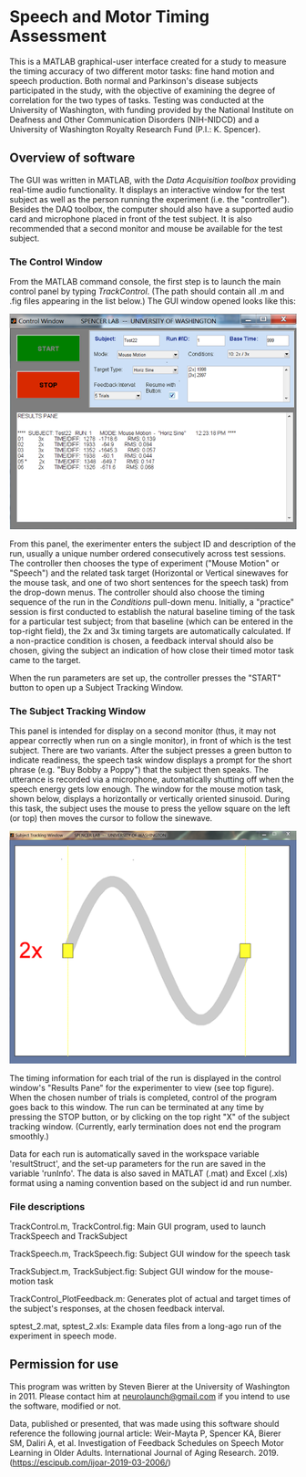 # Speech and Motor Timing Assessment

This is a MATLAB graphical-user interface created for a study to measure the timing accuracy of two different motor tasks: fine hand motion and speech production. Both normal and Parkinson's disease subjects participated in the study, with the objective of examining the degree of correlation for the two types of tasks. Testing was conducted at the University of Washington, with funding provided by the National Institute on Deafness and Other Communication Disorders (NIH-NIDCD) and a University of
Washington Royalty Research Fund (P.I.: K. Spencer).

## Overview of software

The GUI was written in MATLAB, with the _Data Acquisition toolbox_ providing real-time audio functionality.  It displays an interactive window for the test subject as well as the person running the experiment (i.e. the "controller"). Besides the DAQ toolbox, the computer should also have a supported audio card and microphone placed in front of the test subject. It is also recommended that a second monitor and mouse be available for the test subject.

### The Control Window

From the MATLAB command console, the first step is to launch the main control panel by typing _TrackControl_. (The path should contain all .m and .fig files appearing in the list below.) The GUI window opened looks like this:

![TrackControl.fig](./screenshots/ctrl_window.png)

From this panel, the exerimenter enters the subject ID and description of the run, usually a unique number ordered consecutively across test sessions. The controller then chooses the type of experiment ("Mouse Motion" or "Speech") and the related task target (Horizontal or Vertical sinewaves for the mouse task, and one of two short sentences for the speech task) from the drop-down menus. The controller should also choose the timing sequence of the run in the _Conditions_ pull-down menu. Initially, a "practice" session is first conducted to establish the natural baseline timing of the task for a particular test subject; from that baseline (which can be entered in the top-right field), the 2x and 3x timing targets are automatically calculated. If a non-practice condition is chosen, a feedback interval should also be chosen, giving the subject an indication of how close their timed motor task came to the target.

When the run parameters are set up, the controller presses the "START" button to open up a Subject Tracking Window.

### The Subject Tracking Window

This panel is intended for display on a second monitor (thus, it may not appear correctly when run on a single monitor), in front of which is the test subject. There are two variants. After the subject presses a green button to indicate readiness, the speech task window displays a prompt for the short phrase (e.g. "Buy Bobby a Poppy") that the subject then speaks. The utterance is recorded via a microphone, automatically shutting off when the speech energy gets low enough.  The window for the mouse motion task, shown below, displays a horizontally or vertically oriented sinusoid. During this task, the subject uses the mouse to press the yellow square on the left (or top) then moves the cursor to follow the sinewave.

![TrackSubject.fig](./screenshots/manualtask_window.png)

The timing information for each trial of the run is displayed in the control window's "Results Pane" for the experimenter to view (see top figure). When the chosen number of trials is completed, control of the program goes back to this window. The run can be terminated at any time by pressing the STOP button, or by clicking on the top right "X" of the subject tracking window. (Currently, early termination does not end the program smoothly.)

Data for each run is automatically saved in the workspace variable 'resultStruct', and the set-up parameters for the run are saved in the variable 'runInfo'. The data is also saved in MATLAT (.mat) and Excel (.xls) format using a naming convention based on the subject id and run number.

### File descriptions

TrackControl.m, TrackControl.fig: Main GUI program, used to launch TrackSpeech and TrackSubject

TrackSpeech.m, TrackSpeech.fig: Subject GUI window for the speech task

TrackSubject.m, TrackSubject.fig: Subject GUI window for the mouse-motion task

TrackControl_PlotFeedback.m: Generates plot of actual and target times of the subject's responses, at the chosen feedback interval.

sptest_2.mat, sptest_2.xls: Example data files from a long-ago run of the experiment in speech mode.


## Permission for use

This program was written by Steven Bierer at the University of Washington in 2011. Please contact him at neurolaunch@gmail.com if you intend to use the software, modified or not.

Data, published or presented, that was made using this software should reference the following journal article: Weir-Mayta P, Spencer KA, Bierer SM, Daliri A, et al.  Investigation of Feedback Schedules on Speech Motor Learning in Older Adults. International Journal of Aging Research. 2019. (https://escipub.com/ijoar-2019-03-2006/)
